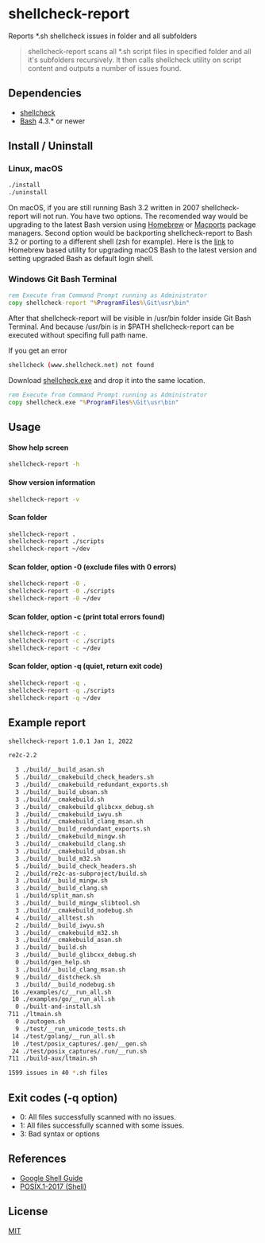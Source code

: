 # shellcheck-report

Reports *.sh shellcheck issues in folder and all subfolders

> shellcheck-report scans all *.sh script files in
> specified folder and all it's subfolders recursively.
> It then calls shellcheck utility on script content and
> outputs a number of issues found.

## Dependencies

- [shellcheck](https://www.shellcheck.net)
- [Bash](https://www.gnu.org/software/bash) 4.3.* or newer

## Install / Uninstall

### Linux, macOS

```sh
./install
./uninstall
```

On macOS, if you are still running Bash 3.2 written in 2007 shellcheck-report will not run. You have two options. The recomended way would be upgrading to the latest Bash version using [Homebrew](https://brew.sh) or [Macports](https://www.macports.org) package managers. Second option would be backporting shellcheck-report to Bash 3.2 or porting to a different shell (zsh for example). Here is the [link](https://github.com/izenkov/free-the-bash) to Homebrew based utility for upgrading macOS Bash to the latest version and setting upgraded Bash as default login shell.

### Windows Git Bash Terminal

```cmd
rem Execute from Command Prompt running as Administrator
copy shellcheck-report "%ProgramFiles%\Git\usr\bin"
```

After that shellcheck-report will be visible in /usr/bin folder inside Git Bash Terminal. And because /usr/bin is in $PATH shellcheck-report can be executed without specifing full path name.

If you get an error

```sh
shellcheck (www.shellcheck.net) not found
```

Download [shellcheck.exe](https://github.com/koalaman/shellcheck/releases/download/stable/shellcheck-stable.zip) and drop it into the same location.

```cmd
rem Execute from Command Prompt running as Administrator
copy shellcheck.exe "%ProgramFiles%\Git\usr\bin"
```

## Usage

#### Show help screen

```sh
shellcheck-report -h
```

#### Show version information

```sh
shellcheck-report -v
```

#### Scan folder

```sh
shellcheck-report .
shellcheck-report ./scripts
shellcheck-report ~/dev
```

#### Scan folder, option -0 (exclude files with 0 errors)

```sh
shellcheck-report -0 .
shellcheck-report -0 ./scripts
shellcheck-report -0 ~/dev
```

#### Scan folder, option -c (print total errors found)

```sh
shellcheck-report -c .
shellcheck-report -c ./scripts
shellcheck-report -c ~/dev
```

#### Scan folder, option -q (quiet, return exit code)

```sh
shellcheck-report -q .
shellcheck-report -q ./scripts
shellcheck-report -q ~/dev
```

## Example report

```sh
shellcheck-report 1.0.1 Jan 1, 2022

re2c-2.2

  3 ./build/__build_asan.sh
  5 ./build/__cmakebuild_check_headers.sh
  3 ./build/__cmakebuild_redundant_exports.sh
  3 ./build/__build_ubsan.sh
  3 ./build/__cmakebuild.sh
  3 ./build/__cmakebuild_glibcxx_debug.sh
  3 ./build/__cmakebuild_iwyu.sh
  3 ./build/__cmakebuild_clang_msan.sh
  3 ./build/__build_redundant_exports.sh
  3 ./build/__cmakebuild_mingw.sh
  3 ./build/__cmakebuild_clang.sh
  3 ./build/__cmakebuild_ubsan.sh
  3 ./build/__build_m32.sh
  5 ./build/__build_check_headers.sh
  2 ./build/re2c-as-subproject/build.sh
  3 ./build/__build_mingw.sh
  3 ./build/__build_clang.sh
  1 ./build/split_man.sh
  3 ./build/__build_mingw_slibtool.sh
  3 ./build/__cmakebuild_nodebug.sh
  4 ./build/__alltest.sh
  2 ./build/__build_iwyu.sh
  3 ./build/__cmakebuild_m32.sh
  3 ./build/__cmakebuild_asan.sh
  3 ./build/__build.sh
  3 ./build/__build_glibcxx_debug.sh
  0 ./build/gen_help.sh
  3 ./build/__build_clang_msan.sh
  9 ./build/__distcheck.sh
  3 ./build/__build_nodebug.sh
 16 ./examples/c/__run_all.sh
 10 ./examples/go/__run_all.sh
  0 ./built-and-install.sh
711 ./ltmain.sh
  0 ./autogen.sh
  9 ./test/__run_unicode_tests.sh
 14 ./test/golang/__run_all.sh
 10 ./test/posix_captures/.gen/__gen.sh
 24 ./test/posix_captures/.run/__run.sh
711 ./build-aux/ltmain.sh

1599 issues in 40 *.sh files
```

## Exit codes (-q option)

- 0: All files successfully scanned with no issues.
- 1: All files successfully scanned with some issues.
- 3: Bad syntax or options

## References

- [Google Shell Guide](https://google.github.io/styleguide/shellguide.html)
- [POSIX.1-2017 (Shell)](https://pubs.opengroup.org/onlinepubs/9699919799/utilities/V3_chap02.html)

## License

[MIT](LICENSE)
